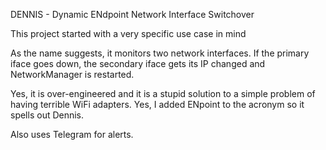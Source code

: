 DENNIS - Dynamic ENdpoint Network Interface Switchover

This project started with a very specific use case in mind

As the name suggests, it monitors two network interfaces. If the primary iface goes down, the secondary iface gets its IP changed and NetworkManager is restarted.

Yes, it is over-engineered and it is a stupid solution to a simple problem of having terrible WiFi adapters.
Yes, I added ENpoint to the acronym so it spells out Dennis.

Also uses Telegram for alerts.
